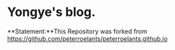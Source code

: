 # Yongye's blog.
**Statement:**This Repository was forked from https://github.com/peterroelants/peterroelants.github.io